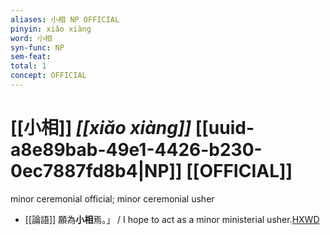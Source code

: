 ```yaml
---
aliases: 小相 NP OFFICIAL
pinyin: xiǎo xiàng
word: 小相
syn-func: NP
sem-feat: 
total: 1
concept: OFFICIAL 
---
```

# [[小相]] *[[xiǎo xiàng]]*  [[uuid-a8e89bab-49e1-4426-b230-0ec7887fd8b4|NP]] [[OFFICIAL]]
minor ceremonial official; minor ceremonial usher
 - [[論語]] 願為**小相**焉。」 / I hope to act as a minor ministerial usher.[HXWD](https://hxwd.org/textview.html?location=KR1h0004_tls_011-42a.1)